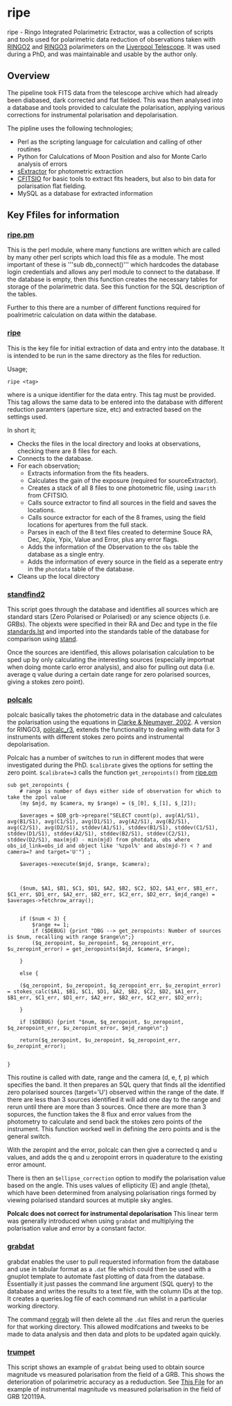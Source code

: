 # ripe

ripe - Ringo Integrated Polarimetric Extractor, was a collection of scripts and tools used for polarimetric data reduction of observations taken with [RINGO2](https://telescope.livjm.ac.uk/TelInst/Inst/RINGO2/) and [RINGO3](https://telescope.livjm.ac.uk/TelInst/Inst/RINGO3/) polarimeters on the [Liverpool Telescope](https://telescope.livjm.ac.uk/). It was used during a PhD, and was maintainable and usable by the author only.

## Overview

The pipeline took FITS data from the telescope archive which had already been diabased, dark corrected and flat fielded. This was then analysed into a database and tools provided to calculate the polarisation, applying various corrections for instrumental polarisation and depolarisation.

The pipline uses the following technologies;
* Perl as the scripting language for calculation and calling of other routines
* Python for Calulcations of Moon Position and also for Monte Carlo analysis of errors
* [sExtractor](https://www.astromatic.net/software/sextractor) for photometric extraction
* [CFITSIO](https://heasarc.gsfc.nasa.gov/fitsio/) for basic tools to extract fits headers, but also to bin data for polarisation flat fielding.
* MySQL as a database for extracted information


## Key Ffiles for information

### [ripe.pm](https://github.com/blancmatter/ripe/blob/master/lib/ripe.pm)
This is the perl module, where many functions are written which are called by many other perl scripts which load this file as a module. The most important of these is '''sub db_connect()''' which hardcodes the database login credentials and allows any perl module to connect to the database. If the database is empty, then this function creates the necessary tables for storage of the polarimetric data. See this function for the SQL description of the tables.

Further to this there are a number of different functions required for poalrimetric calculation on data within the database.

### [ripe](bin/ripe)
This is the key file for initial extraction of data and entry into the database. It is intended to be run in the same directory as the files for reduction.

Usage;
```
ripe <tag>
```
where <tag> is a unique identifier for the data entry. This tag must be provided. This tag allows the same data to be entered into the database with different reduction paramters (aperture size, etc) and extracted based on the settings used.

In short it;
* Checks the files in the local directory and looks at observations, checking there are 8 files for each.
* Connects to the database.
* For each observation;
  * Extracts information from the fits headers.
  * Calculates the gain of the exposure (required for sourceExtractor).
  * Creates a stack of all 8 files to one photometric file, using `imarith` from CFITSIO.
  * Calls source extractor to find all sources in the field and saves the locations.
  * Calls source extractor for each of the 8 frames, using the field locations for apertures from the full stack.
  * Parses in each of the 8 text files created to determine Souce RA, Dec, Xpix, Ypix, Value and Error, plus any error flags.
  * Adds the information of the Observation to the `obs` table the database as a single entry.
  * Adds the information of every source in the field as a seperate entry in the `photdata` table of the database.
* Cleans up the local directory


### [standfind2](bin/standfind2)

This script goes through the database and identifies all sources which are standard stars (Zero Polarised or Polarised) or any science objects (i.e. GRBs). The objexts were specified in their RA and Dec and type in the file [standards.lst](config/standards/standards.lst) and imported into the standards table of the database for comparison using [stand](bin/stand).

Once the sources are identified, this allows polarisation calculation to be sped up by only calculating the interesting sources (especially importnat when doing monte carlo error analysis), and also for pulling out data (i.e. average q value during a certain date range for zero polarised sources, giving a stokes zero point).


### [polcalc](bin/polcalc)

polcalc basically takes the photometric data in the database and calculates the polarisation using the equations in [Clarke & Neumayer, 2002](https://core.ac.uk/download/pdf/1414641.pdf). A version for RINGO3, [polcalc_r3](bin/polcalc_r3), extends the functionality to dealing with data for 3 instruments with different stokes zero points and instrumental depolarisation.

Polcalc has a number of switches to run in different modes that were investigated during the PhD. `$calibrate` gives the options for setting the zero point. `$calibrate=3` calls the function `get_zeropoints()` from [ripe.pm](lib/ripe.pm)

```
sub get_zeropoints {
	# range is number of days either side of observation for which to take the zpol value
	(my $mjd, my $camera, my $range) = ($_[0], $_[1], $_[2]);

	$averages = $DB_grb->prepare("SELECT count(p), avg(A1/S1), avg(B1/S1), avg(C1/S1), avg(D1/S1), avg(A2/S1), avg(B2/S1), avg(C2/S1), avg(D2/S1), stddev(A1/S1), stddev(B1/S1), stddev(C1/S1), stddev(D1/S1), stddev(A2/S1), stddev(B2/S1), stddev(C2/S1), stddev(D2/S1), max(mjd) - min(mjd) from photdata, obs where obs_id_link=obs_id and object like '%zpol%' and abs(mjd-?) < ? and camera=? and target='U'") ;

	$averages->execute($mjd, $range, $camera);



	($num, $A1, $B1, $C1, $D1, $A2, $B2, $C2, $D2, $A1_err, $B1_err, $C1_err, $D1_err, $A2_err, $B2_err, $C2_err, $D2_err, $mjd_range) = $averages->fetchrow_array();


	if ($num < 3) {
		$range += 1;
		if ($DEBUG) {print "DBG --> get_zeropoints: Number of sources is $num, recalling with range $range\n";}
		($q_zeropoint, $u_zeropoint, $q_zeropoint_err, $u_zeropint_error) = get_zeropoints($mjd, $camera, $range);

	}

	else {

	($q_zeropoint, $u_zeropoint, $q_zeropoint_err, $u_zeropint_error) = stokes_calc($A1, $B1, $C1, $D1, $A2, $B2, $C2, $D2, $A1_err, $B1_err, $C1_err, $D1_err, $A2_err, $B2_err, $C2_err, $D2_err);

	}

	if ($DEBUG) {print "$num, $q_zeropoint, $u_zeropoint, $q_zeropoint_err, $u_zeropint_error, $mjd_range\n";}

	return($q_zeropoint, $u_zeropoint, $q_zeropoint_err, $u_zeropint_error);


}

```

This routine is called with date, range and the camera (d, e, f, p) which specifies the band. It then prepares an SQL query that finds all the identified zero polarised sources (target='U') observed within the range of the date. If there are less than 3 sources identified it will add one day to the range and rerun until there are more than 3 sources. Once there are more than 3 sopurces, the function takes the 8 flux and error values from the photometry to calculate and send back the stokes zero points of the instrument. This function worked well in defining the zero points and is the general switch.

With the zeropint and the error, polcalc can then give a corrected q and u values, and adds the q and u zeropoint errors in quaderature to the existing error amount. 

There is then an `$ellipse_correction` option to modify the polarisation value based on the angle. This uses values of ellipticity (E) and angle (theta), which have been determined from analysing polarisation rings formed by viewing polarised standard sources at mutiple sky angles.

**Polcalc does not correct for instrumental depolarisation** This linear term was generally introduced when using `grabdat` and multiplying the polarisation value and error by a constant factor.


### [grabdat](bin/grabdat)

grabdat enables the user to pull requersted information from the database and use in tabular format as a `.dat` file which could then be used with a gnuplot template to automate fast plotting of data from the database. Essentially it just passes the command line argument (SQL query) to the database and writes the results to a text file, with the column IDs at the top. It creates a queries.log file of each command run whilst in a particular working directory.

The command [regrab](bin/regrab) will then delete all the `.dat` files and rerun the queries for that working directory. This allowed modifcations and tweeks to be made to data analysis and then data and plots to be updated again quickly.


### [trumpet](bin/trumpet)

This script shows an example of `grabdat` being used to obtain source magnitude vs measured polarisation from the field of a GRB. This shows the deterioration of polarimetric accuracy as a reduduction. See [This File](120119A.pdf) for an example of instrumental magnitude vs measured polarisation in the field of GRB 120119A.
